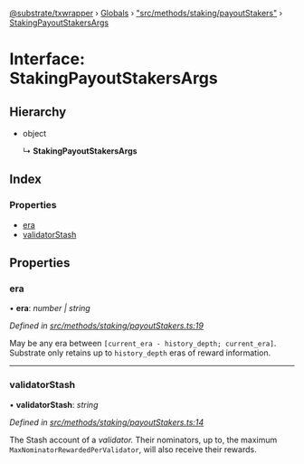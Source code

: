 [@substrate/txwrapper](../README.md) › [Globals](../globals.md) › ["src/methods/staking/payoutStakers"](../modules/_src_methods_staking_payoutstakers_.md) › [StakingPayoutStakersArgs](_src_methods_staking_payoutstakers_.stakingpayoutstakersargs.md)

# Interface: StakingPayoutStakersArgs

## Hierarchy

* object

  ↳ **StakingPayoutStakersArgs**

## Index

### Properties

* [era](_src_methods_staking_payoutstakers_.stakingpayoutstakersargs.md#era)
* [validatorStash](_src_methods_staking_payoutstakers_.stakingpayoutstakersargs.md#validatorstash)

## Properties

###  era

• **era**: *number | string*

*Defined in [src/methods/staking/payoutStakers.ts:19](https://github.com/paritytech/txwrapper/blob/1ac58f6/src/methods/staking/payoutStakers.ts#L19)*

May be any era between `[current_era - history_depth; current_era]`. Substrate only
retains up to `history_depth` eras of reward information.

___

###  validatorStash

• **validatorStash**: *string*

*Defined in [src/methods/staking/payoutStakers.ts:14](https://github.com/paritytech/txwrapper/blob/1ac58f6/src/methods/staking/payoutStakers.ts#L14)*

The Stash account of a _validator._ Their nominators, up to, the maximum
`MaxNominatorRewardedPerValidator`, will also receive their rewards.
